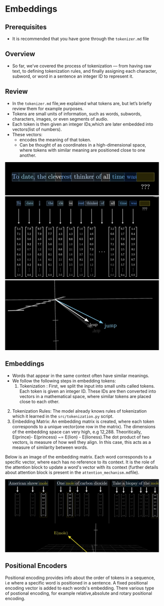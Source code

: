 # Embeddings
## Prerequisites
 - It is recommended that you have gone through the `tokenizer.md` file

## Overview
- So far, we’ve covered the process of tokenization — from having raw text, to defining tokenization rules, and finally assigning each character, subword, or word in a sentence an integer ID to represent it.

## Review
- In the `tokenizer.md` file,we explained what tokens are, but let’s briefly review them for example purposes.
- Tokens are small units of information, such as words, subwords, characters, images, or even segments of audio.
- Each token is then given an integer IDs,which are later embedded into vectors(list of numbers).
- These vectors:
   - encodes the meaning of that token.
   - Can be thought of as coordinates in a high-dimensional space, where tokens with similar meaning are positioned close to one another.

![Output Example](../assets/2-tokens.png)
![Output Example](../assets/3-tokenvectors.png)
![Output Example](../assets/1-coordinateTokens.png)

## Embeddings
- Words that appear in the same context often have similar meanings.
- We follow the following steps in embedding tokens:
  1. Tokenization : First, we split the input into small units called tokens. Each token is given an integer ID. These IDs are then converted into vectors in a mathematical space, where similar tokens are placed close to each other.
 2. Tokenization Rules: The model already knows rules of tokenization which it learned in the `src/tokenization.py` script.
 3. Embedding Matrix: An embedding matrix is created, where each token corresponds to a unique vector(one row in the matrix). The dimensions of the embedding space can very high, e.g 12,288. Theoritically, E(prince)- E(princess) ~= E(lion) - E(lioness).The dot product of two vectors, is measure of how well they align. In this case, this acts as a measure of similarity between words.

Below is an image of the embedding matrix. Each word corresponds to a specific vector, where each has no reference to its context. It is the role of the attention block to update a word's vector with its context (further details about attention block is present in the `attention_mechanism.md`file).

![Output Example](../assets/10-embeddingmatrix.png)

## Positional Encoders
Positional encoding provides info about the order of tokens in  a sequence, i.e where a specific word is positioned in a sentence.
A fixed positional encoding vector is added to each words's embedding.
There various type of postional encoding, for example relative,absolute and rotary positional encoding.




